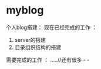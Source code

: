 myblog
======

个人blog搭建：
  现在已经完成的工作 ： 
  1. server的搭建
  2. 目录组织结构的搭建
  
  需要完成的工作 ：
  .....//还有很多 - -
